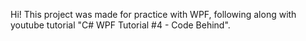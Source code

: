 Hi! This project was made for practice with WPF, following along with youtube tutorial "C# WPF Tutorial #4 - Code Behind".
